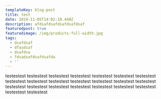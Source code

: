 ```yaml
---
templateKey: blog-post
title: test
date: 2019-11-05T14:02:10.440Z
description: afdsafdsafdsafdsafdsaf
featuredpost: true
featuredimage: /img/products-full-width.jpg
tags:
  - dsafdsaf
  - dfasdsaf
  - dsafdsa
  - fdsadsafdsafdsafda
  - ''
---
```

testestest testestest testestest testestest testestest testestest testestest testestest testestest testestest testestest testestest testestest testestest testestest testestest testestest testestest testestest testestest testestest testestest testestest
